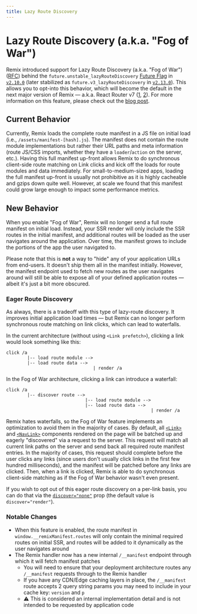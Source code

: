 ```yaml
---
title: Lazy Route Discovery
---
```


# Lazy Route Discovery (a.k.a. "Fog of War")

Remix introduced support for Lazy Route Discovery (a.k.a. "Fog of War") ([RFC][rfc]) behind the `future.unstable_lazyRouteDiscovery` [Future Flag][future-flags] in [`v2.10.0`][2.10.0] (later stabilized as `future.v3_lazyRouteDiscovery` in [`v2.13.0`][2.13.0]). This allows you to opt-into this behavior, which will become the default in the next major version of Remix — a.k.a. React Router v7 ([1][rr-v7], [2][rr-v7-2]). For more information on this feature, please check out the [blog post][blog-post].

## Current Behavior

Currently, Remix loads the complete route manifest in a JS file on initial load (i.e., `/assets/manifest-[hash].js`). The manifest does not contain the route module implementations but rather their URL paths and meta information (route JS/CSS imports, whether they have a `loader`/`action` on the server, etc.). Having this full manifest up-front allows Remix to do synchronous client-side route matching on Link clicks and kick off the loads for route modules and data immediately. For small-to-medium-sized apps, loading the full manifest up-front is usually not prohibitive as it is highly cacheable and gzips down quite well. However, at scale we found that this manifest could grow large enough to impact some performance metrics.

## New Behavior

When you enable "Fog of War", Remix will no longer send a full route manifest on initial load. Instead, your SSR render will only include the SSR routes in the initial manifest, and additional routes will be loaded as the user navigates around the application. Over time, the manifest grows to include the portions of the app the user navigated to.

Please note that this is **not** a way to "hide" any of your application URLs from end-users. It doesn't ship them all in the manifest initially. However, the manifest endpoint used to fetch new routes as the user navigates around will still be able to expose all of your defined application routes — albeit it's just a bit more obscured.

### Eager Route Discovery

As always, there is a tradeoff with this type of lazy-route discovery. It improves initial application load times — but Remix can no longer perform synchronous route matching on link clicks, which can lead to waterfalls.

In the current architecture (without using `<Link prefetch>`), clicking a link would look something like this:

```
click /a
        |-- load route module -->
        |-- load route data -->
                                 | render /a
```

In the Fog of War architecture, clicking a link can introduce a waterfall:

```
click /a
        |-- discover route -->
                              |-- load route module -->
                              |-- load route data -->
                                                       | render /a
```

Remix hates waterfalls, so the Fog of War feature implements an optimization to avoid them in the majority of cases. By default, all [`<Link>`][link] and [`<NavLink>`][navlink] components rendered on the page will be batched up and eagerly "discovered" via a request to the server. This request will match all current link paths on the server and send back all required route manifest entries. In the majority of cases, this request should complete before the user clicks any links (since users don't usually click links in the first few hundred milliseconds), and the manifest will be patched before any links are clicked. Then, when a link is clicked, Remix is able to do synchronous client-side matching as if the Fog of War behavior wasn't even present.

If you wish to opt out of this eager route discovery on a per-link basis, you can do that via the [`discover="none"`][link-discover] prop (the default value is `discover="render"`).

### Notable Changes

- When this feature is enabled, the route manifest in `window.__remixManifest.routes` will only contain the minimal required routes on initial SSR, and routes will be added to it dynamically as the user navigates around
- The Remix handler now has a new internal `/__manifest` endpoint through which it will fetch manifest patches
  - You will need to ensure that your deployment architecture routes any `/__manifest` requests through to the Remix handler
  - If you have any CDN/Edge caching layers in place, the `/__manifest` route accepts 2 query string params you may need to include in your cache key: `version` and `p`
  - ⚠️ This is considered an internal implementation detail and is not intended to be requested by application code

[rfc]: https://github.com/remix-run/react-router/discussions/11113
[future-flags]: ../guides/api-development-strategy
[2.10.0]: https://github.com/remix-run/remix/blob/main/CHANGELOG.md#v2100
[2.13.0]: https://github.com/remix-run/remix/blob/main/CHANGELOG.md#v2130
[link]: ../components/link
[navlink]: ../components/nav-link
[link-discover]: ../components/link#discover
[rr-v7]: https://remix.run/blog/merging-remix-and-react-router
[rr-v7-2]: https://remix.run/blog/incremental-path-to-react-19
[blog-post]: https://remix.run/blog/fog-of-war
